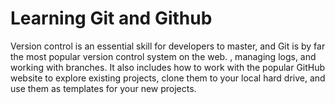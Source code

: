 # Learning Git and Github

Version control is an essential skill for developers to master, and Git is by far the most popular version control system on the web. , managing logs, and working with branches. It also includes how to work with the popular GitHub website to explore existing projects, clone them to your local hard drive, and use them as templates for your new projects.
